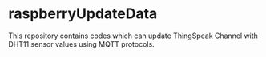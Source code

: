 # raspberryUpdateData
This repository contains codes which can update ThingSpeak Channel with DHT11 sensor values using MQTT protocols.
